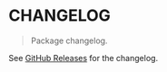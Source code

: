 # CHANGELOG

> Package changelog.

See [GitHub Releases](https://github.com/stdlib-js/number-float32-base-from-binary-string/releases) for the changelog.